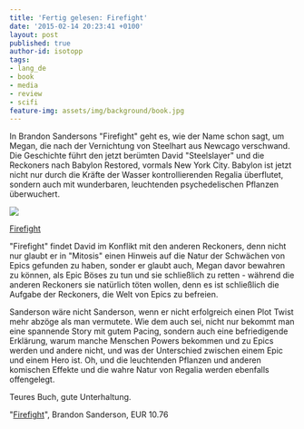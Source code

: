 ```yaml
---
title: 'Fertig gelesen: Firefight'
date: '2015-02-14 20:23:41 +0100'
layout: post
published: true
author-id: isotopp
tags:
- lang_de
- book
- media
- review
- scifi
feature-img: assets/img/background/book.jpg
---
```

In Brandon Sandersons "Firefight" geht es, wie der Name schon sagt, um Megan, die nach der Vernichtung von Steelhart aus Newcago verschwand. Die Geschichte führt den jetzt berümten David "Steelslayer" und die Reckoners nach Babylon Restored, vormals New York City. Babylon ist jetzt nicht nur durch die Kräfte der Wasser kontrollierenden Regalia überflutet, sondern auch mit wunderbaren, leuchtenden psychedelischen Pflanzen überwuchert.

[![](/uploads/2015/02/firefight.jpg)](https://www.amazon.de/Firefight-Reckoners-Book-2-English-ebook/dp/B00JNQMKSC)

[Firefight](https://www.amazon.de/Firefight-Reckoners-Book-2-English-ebook/dp/B00JNQMKSC)

"Firefight" findet David im Konflikt mit den anderen Reckoners, denn nicht nur glaubt er in "Mitosis" einen Hinweis auf die Natur der Schwächen von Epics gefunden zu haben, sonder er glaubt auch, Megan davor bewahren zu können, als Epic Böses zu tun und sie schließlich zu retten - während die anderen Reckoners sie natürlich töten wollen, denn es ist schließlich die Aufgabe der Reckoners, die Welt von Epics zu befreien.

Sanderson wäre nicht Sanderson, wenn er nicht erfolgreich einen Plot Twist mehr abzöge als man vermutete. Wie dem auch sei, nicht nur bekommt man eine spannende Story mit gutem Pacing, sondern auch eine befriedigende Erklärung, warum manche Menschen Powers bekommen und zu Epics werden und andere nicht, und was der Unterschied zwischen einem Epic und einem Hero ist. Oh, und die leuchtenden Pflanzen und anderen komischen Effekte und die wahre Natur von Regalia werden ebenfalls offengelegt.

Teures Buch, gute Unterhaltung.

"[Firefight](https://www.amazon.de/Firefight-Reckoners-Book-2-English-ebook/dp/B00JNQMKSC)", Brandon Sanderson, EUR 10.76
